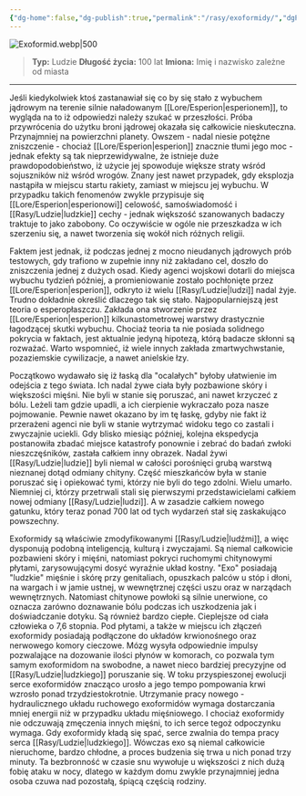 ```yaml
---
{"dg-home":false,"dg-publish":true,"permalink":"/rasy/exoformidy/","dgPassFrontmatter":true}
---
```


![Exoformid.webp|500](/img/user/Vault/Grafiki/Lore/Exoformid.webp)

> **Typ:** Ludzie
> **Długość życia:** 100 lat
> **Imiona:** Imię i nazwisko zależne od miasta

---

Jeśli kiedykolwiek ktoś zastanawiał się co by się stało z wybuchem jądrowym na terenie silnie naładowanym [[Lore/Esperion\|esperionem]], to wygląda na to iż odpowiedzi należy szukać w przeszłości. Próba przywrócenia do użytku broni jądrowej okazała się całkowicie nieskuteczna. Przynajmniej na powierzchni planety. Owszem - nadal niesie potężne zniszczenie - chociaż [[Lore/Esperion\|esperion]] znacznie tłumi jego moc - jednak efekty są tak nieprzewidywalne, że istnieje duże prawdopodobieństwo, iż użycie jej spowoduje większe straty wśród sojuszników niż wśród wrogów. Znany jest nawet przypadek, gdy eksplozja nastąpiła w miejscu startu rakiety, zamiast w miejscu jej wybuchu. W przypadku takich fenomenów zwykle przypisuje się [[Lore/Esperion\|esperionowi]] celowość, samoświadomość i [[Rasy/Ludzie\|ludzkie]] cechy - jednak większość szanowanych badaczy traktuje to jako zabobony. Co oczywiście w ogóle nie przeszkadza w ich szerzeniu się, a nawet tworzenia się wokół nich różnych religii.

Faktem jest jednak, iż podczas jednej z mocno nieudanych jądrowych prób testowych, gdy trafiono w zupełnie inny niż zakładano cel, doszło do zniszczenia jednej z dużych osad. Kiedy agenci wojskowi dotarli do miejsca wybuchu tydzień później, a promieniowanie zostało pochłonięte przez [[Lore/Esperion\|esperion]], odkryto iż wielu [[Rasy/Ludzie\|ludzi]] nadal żyje. Trudno dokładnie określić dlaczego tak się stało. Najpopularniejszą jest teoria o esperopłaszczu. Zakłada ona stworzenie przez [[Lore/Esperion\|esperion]] kilkunastometrowej warstwy drastycznie łagodzącej skutki wybuchu. Chociaż teoria ta nie posiada solidnego pokrycia w faktach, jest aktualnie jedyną hipotezą, którą badacze skłonni są rozważać. Warto wspomnieć, iż wiele innych zakłada zmartwychwstanie, pozaziemskie cywilizacje, a nawet anielskie łzy.

Początkowo wydawało się iż łaską dla "ocalałych" byłoby ułatwienie im odejścia z tego świata. Ich nadal żywe ciała były pozbawione skóry i większości mięśni. Nie byli w stanie się poruszać, ani nawet krzyczeć z bólu. Leżeli tam gdzie upadli, a ich cierpienie wykraczało poza nasze pojmowanie. Pewnie nawet okazano by im tę łaskę, gdyby nie fakt iż przerażeni agenci nie byli w stanie wytrzymać widoku tego co zastali i zwyczajnie uciekli. Gdy blisko miesiąc później, kolejna ekspedycja postanowiła zbadać miejsce katastrofy ponownie i zebrać do badań zwłoki nieszczęśników, zastała całkiem inny obrazek. Nadal żywi [[Rasy/Ludzie\|ludzie]] byli niemal w całości porośnięci grubą warstwą nieznanej dotąd odmiany chityny. Część mieszkańców była w stanie poruszać się i opiekować tymi, którzy nie byli do tego zdolni. Wielu umarło. Niemniej ci, którzy przetrwali stali się pierwszymi przedstawicielami całkiem nowej odmiany [[Rasy/Ludzie\|ludzi]]. A w zasadzie całkiem nowego gatunku, który teraz ponad 700 lat od tych wydarzeń stał się zaskakująco powszechny.

Exoformidy są właściwie zmodyfikowanymi [[Rasy/Ludzie\|ludźmi]], a więc dysponują podobną inteligencją, kulturą i zwyczajami. Są niemal całkowicie pozbawieni skóry i mięśni, natomiast pokryci ruchomymi chitynowymi płytami, zarysowującymi dosyć wyraźnie układ kostny. "Exo" posiadają "ludzkie" mięśnie i skórę przy genitaliach, opuszkach palców u stóp i dłoni, na wargach i w jamie ustnej, w wewnętrznej części uszu oraz w narządach wewnętrznych. Natomiast chitynowe powłoki są silnie unerwione, co oznacza zarówno doznawanie bólu podczas ich uszkodzenia jak i doświadczanie dotyku. Są również bardzo ciepłe. Cieplejsze od ciała człowieka o 7,6 stopnia. Pod płytami, a także w miejscu ich złączeń exoformidy posiadają podłączone do układów krwionośnego oraz nerwowego komory cieczowe. Mózg wysyła odpowiednie impulsy pozwalające na dozowanie ilości płynów w komorach, co pozwala tym samym exoformidom na swobodne, a nawet nieco bardziej precyzyjne od [[Rasy/Ludzie\|ludzkiego]] poruszanie się. W toku przyspieszonej ewolucji serce exoformidów znacząco urosło a jego tempo pompowania krwi wzrosło ponad trzydziestokrotnie. Utrzymanie pracy nowego - hydraulicznego układu ruchowego exoformidów wymaga dostarczania mniej energii niż w przypadku układu mięśniowego. I chociaż exoformidy nie odczuwają zmęczenia innych mięśni, to ich serce tegoż odpoczynku wymaga. Gdy exoformidy kładą się spać, serce zwalnia do tempa pracy serca [[Rasy/Ludzie\|ludzkiego]]. Wówczas exo są niemal całkowicie nieruchome, bardzo chłodne, a proces budzenia się trwa u nich ponad trzy minuty. Ta bezbronność w czasie snu wywołuje u większości z nich dużą fobię ataku w nocy, dlatego w każdym domu zwykle przynajmniej jedna osoba czuwa nad pozostałą, śpiącą częścią rodziny.